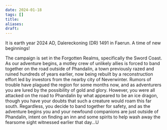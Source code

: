 ```yaml
---
date: 2024-01-18
tags: []
title: 
aliases: 
draft:
---
```

It is earth year 2024 AD, Dalereckoning (DR) 1491 in Faerun. A time of new beginnings!

The campaign is set in the Forgotten Realms, specifically the Sword Coast. As our adventure begins, a motley crew of unlikely allies is forced to band together on the road outside of Phandalin, a town previously razed and ruined hundreds of years earlier, now being rebuilt by a reconstruction effort led by investors from the nearby city of Neverwinter. Rumors of trouble have plagued the region for some months now, and as adventurers you are lured by the possibility of gold and glory. However, you were all attacked on the road to Phandalin by what appeared to be an ice dragon, though you have your doubts that such a creature would roam this far south. Regardless, you decide to band together for safety, and as the adventure begins you and your newfound companions are just outside of Phandalin, intent on finding an inn and some spirits to help wash away the fearsome sight witnessed earlier that day…U